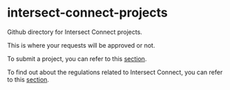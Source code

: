 # intersect-connect-projects
Github directory for Intersect Connect projects.

This is where your requests will be approved or not.

To submit a project, you can refer to this [section](https://github.com/Thomasfds/intersect-connect-projects/wiki/Submit-your-app).

To find out about the regulations related to Intersect Connect, you can refer to this [section](https://github.com/Thomasfds/intersect-connect-projects/wiki/Regulations).

